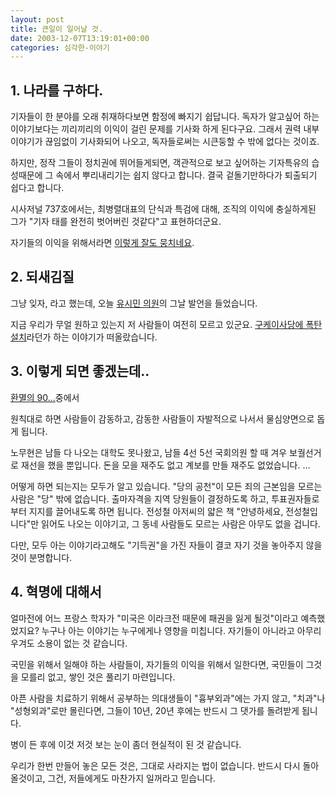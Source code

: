 ```yaml
---
layout: post
title: 큰일이 일어날 것.
date: 2003-12-07T13:19:01+00:00
categories: 심각한-이야기
---
```

<h2><b>1. 나라를 구하다.</b></h2>

기자들이 한 분야를 오래 취재하다보면 함정에 빠지기 쉽답니다. 독자가 알고싶어 하는 이야기보다는 끼리끼리의 이익이 걸린 문제를 기사화 하게 된다구요. 그래서 권력 내부 이야기가 끊임없이 기사화되어 나오고, 독자들로써는 시큰둥할 수 밖에 없다는 것이죠.

하지만, 정작 그들이 정치권에 뛰어들게되면, 객관적으로 보고 싶어하는 기자특유의 습성때문에 그 속에서 뿌리내리기는 쉽지 않다고 합니다. 결국 겉돌기만하다가 퇴출되기 쉽다고 합니다.

시사저널 737호에서는, 최병렬대표의 단식과 특검에 대해, 조직의 이익에 충실하게된 그가 "기자 태를 완전히 벗어버린 것같다"고 표현하더군요.

자기들의 이익을 위해서라면 <a href="http://blog.webservices.or.kr/hollobit/archives/000270.html" target="bb">이렇게 잘도 뭉치네요</a>.

<h2><b>2. 되새김질</b></h2>

그냥 잊자, 라고 했는데, 오늘 <a href="http://www.promise4u.cc/archives/2003/12/20031207_000408.html" target="bb">유시민 의원</a>의 그날 발언을 들었습니다.

지금 우리가 무얼 원하고 있는지 저 사람들이 여전히 모르고 있군요. <a href="http://www.mithrandir.co.kr/mt/archives/2003/10/20031014_000200.html" target="bb">구케이사당에 폭탄 설치</a>라던가 하는 이야기가 떠올랐습니다.

<h2><b>3. 이렇게 되면 좋겠는데..</b></h2>

<a href="http://blog.webservices.or.kr/hollobit/archives/000273.html" target="bb">환멸의 90...</a>중에서

<div class="box">

원칙대로 하면 사람들이 감동하고, 감동한 사람들이 자발적으로 나서서 물심양면으로 돕게 됩니다.

노무현은 남들 다 나오는 대학도 못나왔고, 남들 4선 5선 국회의원 할 때 겨우 보궐선거로 재선을 했을 뿐입니다. 돈을 모을 재주도 없고 계보를 만들 재주도 없었습니다. ...

</div>

어떻게 하면 되는지는 모두가 알고 있습니다. "당의 공천"이 모든 죄의 근본임을 모르는 사람은 "당" 밖에 없습니다. 출마자격을 지역 당원들이 결정하도록 하고, 투표권자들로부터 지지를 끌어내도록 하면 됩니다. 전성철 아저씨의 얇은 책 "안녕하세요, 전성철입니다"만 읽어도 나오는 이야기고, 그 동네 사람들도 모르는 사람은 아무도 없을 겁니다.

다만, 모두 아는 이야기라고해도 "기득권"을 가진 자들이 결코 자기 것을 놓아주지 않을 것이 분명합니다.

<h2><b>4. 혁명에 대해서</b></h2>

얼마전에 어느 프랑스 학자가 "미국은 이라크전 때문에 패권을 잃게 될것"이라고 예측했었지요? 누구나 아는 이야기는 누구에게나 영향을 미칩니다. 자기들이 아니라고 아무리 우겨도 소용이 없는 것 같습니다.

국민을 위해서 일해야 하는 사람들이, 자기들의 이익을 위해서 일한다면, 국민들이 그것을 모를리 없고, 쌓인 것은 풀리기 마련입니다.

아픈 사람을 치료하기 위해서 공부하는 의대생들이 "흉부외과"에는 가지 않고, "치과"나 "성형외과"로만 몰린다면, 그들이 10년, 20년 후에는 반드시 그 댓가를 돌려받게 됩니다.

병이 든 후에 이것 저것 보는 눈이 좀더 현실적이 된 것 같습니다.

우리가 한번 만들어 놓은 모든 것은, 그대로 사라지는 법이 없습니다. 반드시 다시 돌아올것이고, 그건, 저들에게도 마찬가지 일꺼라고 믿습니다.
